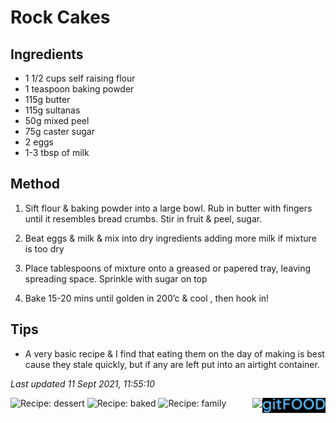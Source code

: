 # Rock Cakes

## Ingredients

- 1 1/2 cups self raising flour
- 1 teaspoon baking powder
- 115g butter
- 115g sultanas
- 50g mixed peel
- 75g caster sugar
- 2 eggs
- 1-3 tbsp of milk

## Method

1. Sift flour & baking powder into a large bowl. Rub in butter with fingers until it resembles bread crumbs. Stir in fruit & peel, sugar.

2. Beat eggs & milk & mix into dry ingredients adding more milk if mixture is too dry

3. Place tablespoons of mixture onto a greased or papered tray, leaving spreading space. Sprinkle with sugar on top

4. Bake 15-20 mins until golden in 200’c & cool , then hook in!

## Tips

- A very basic recipe & I find that eating them on the day of making is best cause they stale quickly, but if any are left put into an airtight container.

*Last updated 11 Sept 2021, 11:55:10*

<img src="logo.png" width="20%" align="right" />

<img src="https://profile-counter.glitch.me/fexofenadine_rockcakes/count.svg" height="20" align="right" />

![Recipe: dessert](https://img.shields.io/badge/tag-dessert-blue.svg) ![Recipe: baked](https://img.shields.io/badge/tag-baked-blue.svg) ![Recipe: family](https://img.shields.io/badge/tag-family-blue.svg)